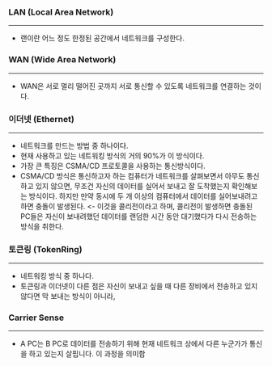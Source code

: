 ### LAN (Local Area Network)

---

-   랜이란 어느 정도 한정된 공간에서 네트워크를 구성한다.



### WAN (Wide Area Network)

---

-   WAN은 서로 멀리 떨어진 곳까지 서로 통신할 수 있도록 네트워크를 연결하는 것이다.



### 이더넷 (Ethernet)

---

-   네트워크를 만드는 방법 중 하나이다.
-   현재 사용하고 있는 네트워킹 방식의 거의 90%가 이 방식이다.
-   가장 큰 특징은 CSMA/CD 프로토콜을 사용하는 통신방식이다.
-   CSMA/CD 방식은 통신하고자 하는 컴퓨터가 네트워크를 살펴보면서 아무도 통신하고 있지 않으면, 무조건 자신의 데이터를 실어서 보내고 잘 도착했는지 확인해보는 방식이다. 하지만 만약 동시에 두 개 이상의 컴퓨터에서 데이터를 실어보내려고 하면 충돌이 발생된다. <- 이것을 콜리전이라고 하며, 콜리전이 발생하면 충돌된 PC들은 자신이 보내려했던 데이터를 랜덤한 시간 동안 대기했다가 다시 전송하는 방식을 취한다.



### 토큰링 (TokenRing)

---

-   네트워킹 방식 중 하나다.
-   토큰링과 이더넷이 다른 점은 자신이 보내고 싶을 때 다른 장비에서 전송하고 있지 않다면 막 보내는 방식이 아니라,



### Carrier Sense

---

-   A PC는 B PC로 데이터를 전송하기 위해 현재 네트워크 상에서 다른 누군가가 통신을 하고 있는지 살핍니다. 이 과정을 의미함